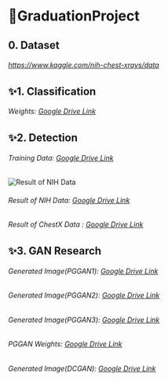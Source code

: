 :crystal_ball:GraduationProject
=============

## 0. Dataset
###### https://www.kaggle.com/nih-chest-xrays/data

## :sparkles:1. Classification

###### Weights: [Google Drive Link](https://drive.google.com/drive/folders/1-uo9GchtOoAFvXmE0zpPi0eaFgKNOrk6?usp=sharing)

## :sparkles:2. Detection

###### Training Data: [Google Drive Link](https://drive.google.com/drive/folders/11CUJGctnzHQcsq9O3WCSTRhgRjkMOOUN?usp=sharing)

![Result of NIH Data](https://drive.google.com/file/d/1_esGVl5KO3EWh5q4-rIRi4G2c8yRBk5V/view?usp=sharing)

###### Result of NIH Data: [Google Drive Link](https://drive.google.com/drive/folders/1qo_5ICzeMUrHQ_-s0Z9d3KYSLCrNzqRl?usp=sharing)
###### Result of ChestX Data : [Google Drive Link](https://drive.google.com/drive/folders/1NBvWFz3Fto6ZqeLrqopEMlbUZnNpxodN?usp=sharing)


## :sparkles:3. GAN Research

###### Generated Image(PGGAN1): [Google Drive Link](https://drive.google.com/drive/folders/1qJj4dn9ap-fPbrHuP2OR9f7_tTKUm58L?usp=sharing)
###### Generated Image(PGGAN2): [Google Drive Link](https://drive.google.com/drive/folders/1IWavLvJQTNJ_Ui-s0R7is2MTI1Q3naOe?usp=sharing)
###### Generated Image(PGGAN3): [Google Drive Link](https://drive.google.com/drive/folders/1q1PmqqxZPPGEzazGkzOXv4WF1G5zFNO1?usp=sharing)
###### PGGAN Weights: [Google Drive Link](https://drive.google.com/drive/folders/1Y9l7wqjt-cKR-gJRIe8DqZwbG91nyXEy?usp=sharing)

###### Generated Image(DCGAN): [Google Drive Link](https://drive.google.com/drive/folders/18MekMJsuhZS6Shu3T6nvmNihK4M4oilz?usp=sharing)


